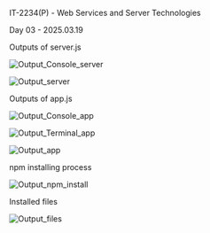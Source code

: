 IT-2234(P) - Web Services and Server Technologies

Day 03 - 2025.03.19


Outputs of server.js 

![Output_Console_server](https://github.com/user-attachments/assets/7424cfd9-e5ec-4ae1-8fe7-d07a35f6d312)


![Output_server](https://github.com/user-attachments/assets/d39da8e4-9bd4-4023-9e05-87af7494d821)





Outputs of app.js

![Output_Console_app](https://github.com/user-attachments/assets/5c3b7930-05f5-4377-845f-1caf22483c26)



![Output_Terminal_app](https://github.com/user-attachments/assets/2791ddc3-de01-45ce-b3ae-29ceb52c6b21)



![Output_app](https://github.com/user-attachments/assets/1553e3ba-ba36-4a56-9da2-a076b252d024)



npm installing process


![Output_npm_install](https://github.com/user-attachments/assets/a5eb30ef-34d2-474d-a0b1-a171d4d2130a)



Installed files

![Output_files](https://github.com/user-attachments/assets/7e03155e-24af-4baf-9377-834656085a68)
